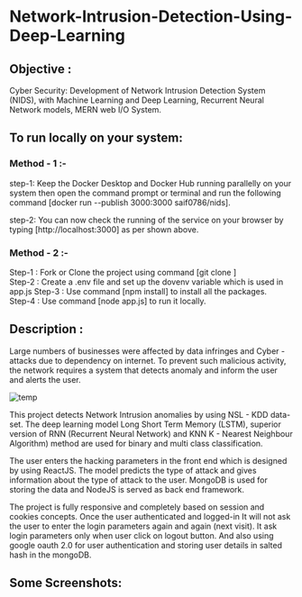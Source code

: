 # Network-Intrusion-Detection-Using-Deep-Learning
## Objective : 
Cyber Security: Development of Network Intrusion Detection System (NIDS),   with Machine Learning and Deep Learning, Recurrent Neural Network models, MERN web I/O System.
## To run locally on your system:
### Method - 1 :-
step-1: Keep the Docker Desktop and Docker Hub running parallelly on your system then open the command prompt or terminal and run the following command [docker run --publish 3000:3000 saif0786/nids].

step-2: You can now check the running of the service on your browser by typing [http://localhost:3000] as per shown above.

### Method - 2 :-
Step-1 : Fork or Clone the project using command [git clone <url>]   
Step-2 : Create a .env file and set up the dovenv variable which is used in app.js 
Step-3 : Use command [npm install] to install all the packages.                                                                                                          
Step-4 : Use command [node app.js] to run it locally.
## Description : 
Large numbers of businesses were affected by data infringes and Cyber -attacks due to dependency on internet. To prevent such malicious activity, the network requires a system that detects anomaly and inform the user and alerts the user. 

![temp](https://user-images.githubusercontent.com/106341416/189742718-d621c3ad-ed1d-4b7b-b39a-f41d8fd0bc95.png)

This project detects Network Intrusion anomalies by using NSL - KDD data-set. The deep learning model Long Short Term Memory (LSTM), superior version of RNN (Recurrent Neural Network) and KNN K - Nearest Neighbour Algorithm) method are used for binary and multi class classification. 

The user enters the hacking parameters in the front end which is designed by using ReactJS. The model predicts the type of attack and gives information about the type of attack to the user. MongoDB is used for storing the data and NodeJS is served as back end framework.

The project is fully responsive and completely based on session and cookies concepts. Once the user authenticated and logged-in It will not ask the user to enter the login parameters again and again (next visit). It ask login parameters only when user click on logout button. And also using google oauth 2.0 for user authentication and storing user details in salted hash in the mongoDB.

## Some Screenshots: 
